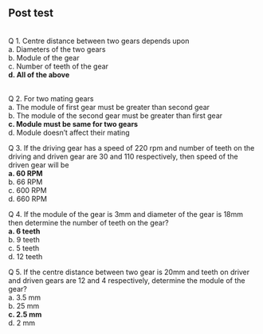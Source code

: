 ## Post test
<br>
Q 1. Centre distance between two gears depends upon <br>
a. Diameters of the two gears<br>
b. Module of the gear<br>
c. Number of teeth of the gear<br>
<b>d. All of the above</b><br><br>

Q 2. For two mating gears <br>
a. The module of first gear must be greater than second gear<br>
b. The module of the second gear must be greater than first gear<br>
<b>c. Module must be same for two gears</b><br>
d. Module doesn’t affect their mating<br>

Q 3.	If the driving gear has a speed of 220 rpm and number of teeth on the driving and driven gear are 30 and 110 respectively, then speed of the driven gear will be<br>
<b>a. 60 RPM</b><br>
b. 66 RPM <br>
c. 600 RPM<br>
d. 660 RPM<br>

Q 4. If the module of the gear is 3mm and diameter of the gear is 18mm then determine the number of teeth on the gear?<br>
<b>a. 6 teeth</b><br>
b. 9 teeth<br>
c. 5 teeth<br>
d. 12 teeth<br>

Q 5. If the centre distance between two gear is 20mm and teeth on driver and driven gears are 12 and 4 respectively, determine the module of the gear?<br>
a. 3.5 mm<br>
b. 25 mm<br>
<b>c. 2.5 mm</b><br>
d. 2 mm<br>
